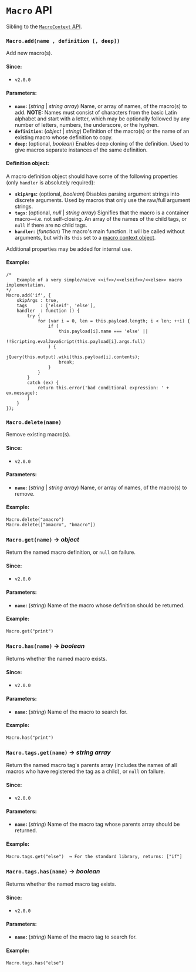 <!-- ***********************************************************************************************
	Macro API
************************************************************************************************ -->
<h1 id="macro-api"><code>Macro</code> API</h1>

Sibling to the [`MacroContext` API](#macrocontext-api).

<!-- *********************************************************************** -->

<span id="macro-api-method-add"></span>
### `Macro.add(name , definition [, deep])`

Add new macro(s).

#### Since:

* `v2.0.0`

#### Parameters:

* **`name`:** (*string* | *string array*) Name, or array of names, of the macro(s) to add.  **NOTE:** Names must consist of characters from the basic Latin alphabet and start with a letter, which may be optionally followed by any number of letters, numbers, the underscore, or the hyphen.
* **`definition`:** (*object* | *string*) Definition of the macro(s) or the name of an existing macro whose definition to copy.
* **`deep`:** (optional, *boolean*) Enables deep cloning of the definition.  Used to give macros separate instances of the same definition.

#### Definition object:

A macro definition object should have some of the following properties (only `handler` is absolutely required):

* **`skipArgs`:** (optional, *boolean*) Disables parsing argument strings into discrete arguments.  Used by macros that only use the raw/full argument strings.
* **`tags`:** (optional, *null* | *string array*) Signifies that the macro is a container macro—i.e. not self-closing.  An array of the names of the child tags, or `null` if there are no child tags.
* **`handler`:** (*function*) The macro's main function.  It will be called without arguments, but with its `this` set to a [macro context object](#macrocontext-api).

Additional properties may be added for internal use.

#### Example:

```
/*
	Example of a very simple/naive <<if>>/<<elseif>>/<<else>> macro implementation.
*/
Macro.add('if', {
	skipArgs : true,
	tags     : ['elseif', 'else'],
	handler  : function () {
		try {
			for (var i = 0, len = this.payload.length; i < len; ++i) {
				if (
					this.payload[i].name === 'else' ||
					!!Scripting.evalJavaScript(this.payload[i].args.full)
				) {
					jQuery(this.output).wiki(this.payload[i].contents);
					break;
				}
			}
		}
		catch (ex) {
			return this.error('bad conditional expression: ' + ex.message);
		}
	}
});
```

<!-- *********************************************************************** -->

<span id="macro-api-method-delete"></span>
### `Macro.delete(name)`

Remove existing macro(s).

#### Since:

* `v2.0.0`

#### Parameters:

* **`name`:** (*string* | *string array*) Name, or array of names, of the macro(s) to remove.

#### Example:

```
Macro.delete("amacro")
Macro.delete(["amacro", "bmacro"])
```

<!-- *********************************************************************** -->

<span id="macro-api-method-get"></span>
### `Macro.get(name)` → *object*

Return the named macro definition, or `null` on failure.

#### Since:

* `v2.0.0`

#### Parameters:

* **`name`:** (*string*) Name of the macro whose definition should be returned.

#### Example:

```
Macro.get("print")
```

<!-- *********************************************************************** -->

<span id="macro-api-method-has"></span>
### `Macro.has(name)` → *boolean*

Returns whether the named macro exists.

#### Since:

* `v2.0.0`

#### Parameters:

* **`name`:** (*string*) Name of the macro to search for.

#### Example:

```
Macro.has("print")
```

<!-- *********************************************************************** -->

<span id="macro-api-method-tags-get"></span>
### `Macro.tags.get(name)` → *string array*

Return the named macro tag's parents array (includes the names of all macros who have registered the tag as a child), or `null` on failure.

#### Since:

* `v2.0.0`

#### Parameters:

* **`name`:** (*string*) Name of the macro tag whose parents array should be returned.

#### Example:

```
Macro.tags.get("else")  → For the standard library, returns: ["if"]
```

<!-- *********************************************************************** -->

<span id="macro-api-method-tags-has"></span>
### `Macro.tags.has(name)` → *boolean*

Returns whether the named macro tag exists.

#### Since:

* `v2.0.0`

#### Parameters:

* **`name`:** (*string*) Name of the macro tag to search for.

#### Example:

```
Macro.tags.has("else")
```
